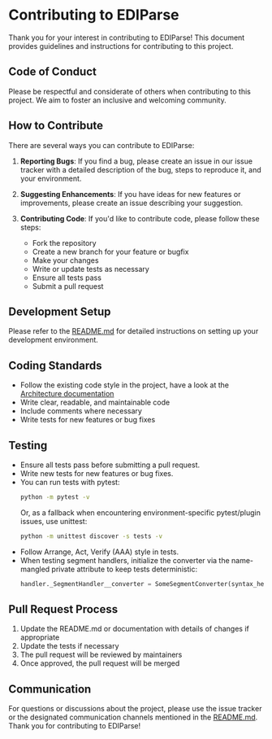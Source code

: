 # Contributing to EDIParse

Thank you for your interest in contributing to EDIParse! This document provides guidelines and instructions for
contributing to this project.

## Code of Conduct

Please be respectful and considerate of others when contributing to this project. We aim to foster an inclusive and
welcoming community.

## How to Contribute

There are several ways you can contribute to EDIParse:

1. **Reporting Bugs**: If you find a bug, please create an issue in our issue tracker with a detailed description of
   the bug, steps to reproduce it, and your environment.

2. **Suggesting Enhancements**: If you have ideas for new features or improvements, please create an issue describing
   your suggestion.

3. **Contributing Code**: If you'd like to contribute code, please follow these steps:
   - Fork the repository
   - Create a new branch for your feature or bugfix
   - Make your changes
   - Write or update tests as necessary
   - Ensure all tests pass
   - Submit a pull request

## Development Setup

Please refer to the [README.md](README.md) for detailed instructions on setting up your development environment.

## Coding Standards

- Follow the existing code style in the project, have a look at the [Architecture documentation](docs/architecture.md)
- Write clear, readable, and maintainable code
- Include comments where necessary
- Write tests for new features or bug fixes

## Testing

- Ensure all tests pass before submitting a pull request.
- Write new tests for new features or bug fixes.
- You can run tests with pytest:
  ```bash
  python -m pytest -v
  ```
  Or, as a fallback when encountering environment-specific pytest/plugin issues, use unittest:
  ```bash
  python -m unittest discover -s tests -v
  ```
- Follow Arrange, Act, Verify (AAA) style in tests.
- When testing segment handlers, initialize the converter via the name-mangled private attribute to keep tests deterministic:
  ```python
  handler._SegmentHandler__converter = SomeSegmentConverter(syntax_helper)
  ```

## Pull Request Process

1. Update the README.md or documentation with details of changes if appropriate
2. Update the tests if necessary
3. The pull request will be reviewed by maintainers
4. Once approved, the pull request will be merged

## Communication

For questions or discussions about the project, please use the issue tracker or the designated communication channels
mentioned in the [README.md](README.md).
Thank you for contributing to EDIParse!